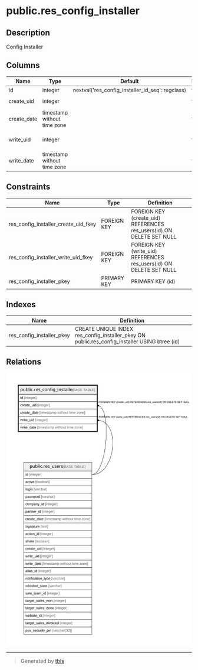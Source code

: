 # public.res_config_installer

## Description

Config Installer

## Columns

| Name | Type | Default | Nullable | Children | Parents | Comment |
| ---- | ---- | ------- | -------- | -------- | ------- | ------- |
| id | integer | nextval('res_config_installer_id_seq'::regclass) | false |  |  |  |
| create_uid | integer |  | true |  | [public.res_users](public.res_users.md) | Created by |
| create_date | timestamp without time zone |  | true |  |  | Created on |
| write_uid | integer |  | true |  | [public.res_users](public.res_users.md) | Last Updated by |
| write_date | timestamp without time zone |  | true |  |  | Last Updated on |

## Constraints

| Name | Type | Definition |
| ---- | ---- | ---------- |
| res_config_installer_create_uid_fkey | FOREIGN KEY | FOREIGN KEY (create_uid) REFERENCES res_users(id) ON DELETE SET NULL |
| res_config_installer_write_uid_fkey | FOREIGN KEY | FOREIGN KEY (write_uid) REFERENCES res_users(id) ON DELETE SET NULL |
| res_config_installer_pkey | PRIMARY KEY | PRIMARY KEY (id) |

## Indexes

| Name | Definition |
| ---- | ---------- |
| res_config_installer_pkey | CREATE UNIQUE INDEX res_config_installer_pkey ON public.res_config_installer USING btree (id) |

## Relations

![er](public.res_config_installer.svg)

---

> Generated by [tbls](https://github.com/k1LoW/tbls)
